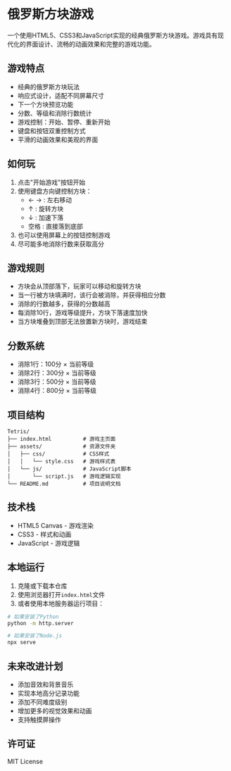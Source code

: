 # 俄罗斯方块游戏

一个使用HTML5、CSS3和JavaScript实现的经典俄罗斯方块游戏。游戏具有现代化的界面设计、流畅的动画效果和完整的游戏功能。

## 游戏特点

- 经典的俄罗斯方块玩法
- 响应式设计，适配不同屏幕尺寸
- 下一个方块预览功能
- 分数、等级和消除行数统计
- 游戏控制：开始、暂停、重新开始
- 键盘和按钮双重控制方式
- 平滑的动画效果和美观的界面

## 如何玩

1. 点击"开始游戏"按钮开始
2. 使用键盘方向键控制方块：
   - ← → : 左右移动
   - ↑ : 旋转方块
   - ↓ : 加速下落
   - 空格 : 直接落到底部
3. 也可以使用屏幕上的按钮控制游戏
4. 尽可能多地消除行数来获取高分

## 游戏规则

- 方块会从顶部落下，玩家可以移动和旋转方块
- 当一行被方块填满时，该行会被消除，并获得相应分数
- 消除的行数越多，获得的分数越高
- 每消除10行，游戏等级提升，方块下落速度加快
- 当方块堆叠到顶部无法放置新方块时，游戏结束

## 分数系统

- 消除1行：100分 × 当前等级
- 消除2行：300分 × 当前等级
- 消除3行：500分 × 当前等级
- 消除4行：800分 × 当前等级

## 项目结构

```
Tetris/
├── index.html          # 游戏主页面
├── assets/             # 资源文件夹
│   ├── css/            # CSS样式
│   │   └── style.css   # 游戏样式表
│   └── js/             # JavaScript脚本
│       └── script.js   # 游戏逻辑实现
└── README.md           # 项目说明文档
```

## 技术栈

- HTML5 Canvas - 游戏渲染
- CSS3 - 样式和动画
- JavaScript - 游戏逻辑

## 本地运行

1. 克隆或下载本仓库
2. 使用浏览器打开`index.html`文件
3. 或者使用本地服务器运行项目：

```bash
# 如果安装了Python
python -m http.server

# 如果安装了Node.js
npx serve
```

## 未来改进计划

- 添加音效和背景音乐
- 实现本地高分记录功能
- 添加不同难度级别
- 增加更多的视觉效果和动画
- 支持触摸屏操作

## 许可证

MIT License